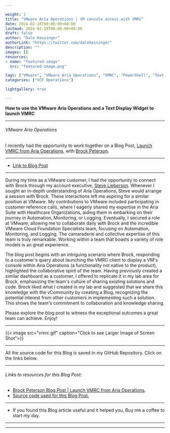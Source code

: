 ```yaml
---

weight: 1
title: "VMware Aria Operations | VM console access with VMRC"
date: 2024-02-18T00:00:00+00:00
lastmod: 2024-02-18T00:00:00+00:00
draft: false
author: "Dale Hassinger"
authorLink: "https://twitter.com/dalehassinger"
description: ""
images: []
resources:
- name: "featured-image"
  src: "featured-image.png"

tags: ["VMware", "VMware Aria Operations", "VMRC", "PowerShell", "Text Display Widget"]
categories: ["VCF Operations"]

lightgallery: true

---
```


**How to use the VMware Aria Operations and a Text Display Widget to launch VMRC**

<!--more-->

---

###### VMware Aria Operations  

I recently had the opportunity to work together on a Blog Post, [Launch VMRC from Aria Operations](https://www.brockpeterson.com/post/launch-vmrc-from-aria-operations), with [Brock Peterson](https://www.brockpeterson.com/).

---
* [Link to Blog Post](https://www.brockpeterson.com/post/launch-vmrc-from-aria-operations)  

---

During my time as a VMware customer, I had the opportunity to connect with Brock through my account executive, [Steve Lieberson](https://www.linkedin.com/in/stevelieberson/). Whenever I sought an in-depth understanding of Aria Operations, Steve would arrange a session with Brock. These interactions left me aspiring for a similar position at VMware. My contributions to VMware included participating in customer reference calls, where I eagerly shared my expertise in the Aria Suite with Healthcare Organizations, aiding them in embarking on their journey in Automation, Monitoring, or Logging. Eventually, I secured a role at VMware, allowing me to collaborate daily with Brock and the incredible VMware Cloud Foundation Specialists team, focusing on Automation, Monitoring, and Logging. The camaraderie and collective expertise of this team is truly remarkable. Working within a team that boasts a variety of role models is an great experience.  

The blog post begins with an intriguing scenario where Brock, responding to a customer's query about launching the VMRC client to display a VM's console within Aria Operations (a functionality not native to the product), highlighted the collaborative spirit of the team. Having previously created a similar dashboard as a customer, I offered to replicate it in my lab area for Brock, emphasizing the team's culture of sharing existing solutions and code. Brock liked what I created in my lab and suggested that we share this knowledge with the vCommunity by creating a Blog, recognizing the potential interest from other customers in implementing such a solution. This shows the team's commitment to collaboration and knowledge sharing.  

Please explore the blog post to witness the exceptional outcomes a great team can achieve. Enjoy!  

---

{{< image src="vmrc.gif" caption="Click to see Larger Image of Screen Shot">}}  

---

All the source code for this Blog is saved in my GitHub Repository. Click on the links below.  

---

###### Links to resources for this Blog Post:  
* [Brock Peterson Blog Post | Launch VMRC from Aria Operations](https://www.brockpeterson.com/post/launch-vmrc-from-aria-operations).  
* [Source code used for this Blog Post.](https://github.com/dalehassinger/unlocking-the-potential/tree/main/VMware-Aria-Operations/vmrc)  

---

* If you found this Blog article useful and it helped you, Buy me a coffee to start my day.  

---

<center>
<script type="text/javascript" src="https://cdnjs.buymeacoffee.com/1.0.0/button.prod.min.js" data-name="bmc-button" data-slug="dalehassinger" data-color="#FFDD00" data-emoji=""  data-font="Cookie" data-text="Buy me a coffee" data-outline-color="#000000" data-font-color="#000000" data-coffee-color="#ffffff" ></script>
</center>

---

